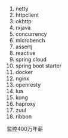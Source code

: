 1. netty
2. httpclient
3. okhttp
4. rxjava
5. concurrency
6. microbench
7. assertj
8. reactive
9. spring cloud
10. spring boot starter
11. docker
12. nginx
13. openresty
14. lua
15. kong
16. haproxy
17. zuul
18. ribbon


监控400万年薪


